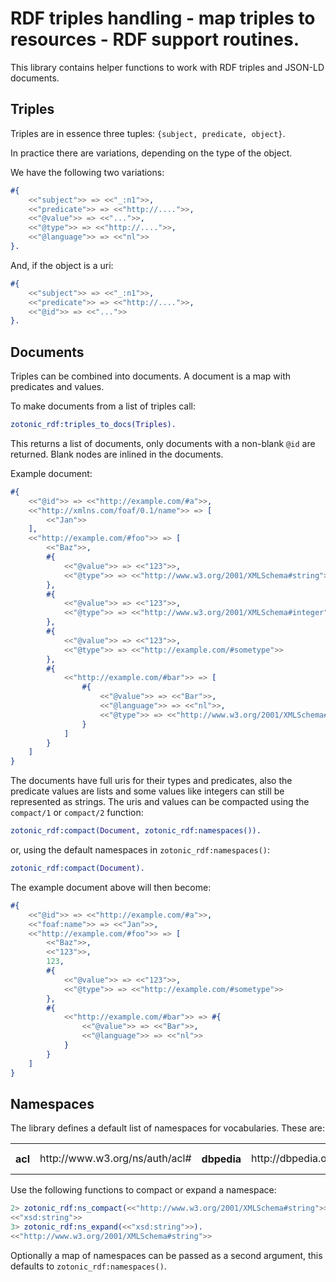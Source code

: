 # RDF triples handling - map triples to resources - RDF support routines.

This library contains helper functions to work with RDF triples and JSON-LD documents.

## Triples

Triples are in essence three tuples: `{subject, predicate, object}`.

In practice there are variations, depending on the type of the object.

We have the following two variations:

```erlang
#{
    <<"subject">> => <<"_:n1">>,
    <<"predicate">> => <<"http://....">>,
    <<"@value">> => <<"...">>,
    <<"@type">> => <<"http://....">>,
    <<"@language">> => <<"nl">>
}.

```

And, if the object is a uri:

```erlang
#{
    <<"subject">> => <<"_:n1">>,
    <<"predicate">> => <<"http://....">>,
    <<"@id">> => <<"...">>
}.
```

## Documents

Triples can be combined into documents. A document is a map with predicates and values.

To make documents from a list of triples call:

```erlang
zotonic_rdf:triples_to_docs(Triples).
```

This returns a list of documents, only documents with a non-blank `@id` are returned.
Blank nodes are inlined in the documents.

Example document:

```erlang
#{
    <<"@id">> => <<"http://example.com/#a">>,
    <<"http://xmlns.com/foaf/0.1/name">> => [
        <<"Jan">>
    ],
    <<"http://example.com/#foo">> => [
        <<"Baz">>,
        #{
            <<"@value">> => <<"123">>,
            <<"@type">> => <<"http://www.w3.org/2001/XMLSchema#string">>
        },
        #{
            <<"@value">> => <<"123">>,
            <<"@type">> => <<"http://www.w3.org/2001/XMLSchema#integer">>
        },
        #{
            <<"@value">> => <<"123">>,
            <<"@type">> => <<"http://example.com/#sometype">>
        },
        #{
            <<"http://example.com/#bar">> => [
                #{
                    <<"@value">> => <<"Bar">>,
                    <<"@language">> => <<"nl">>,
                    <<"@type">> => <<"http://www.w3.org/2001/XMLSchema#string">>
                }
            ]
        }
    ]
}
```

The documents have full uris for their types and predicates, also the predicate values are lists
and some values like integers can still be represented as strings.
The uris and values can be compacted using the `compact/1` or `compact/2` function:


```erlang
zotonic_rdf:compact(Document, zotonic_rdf:namespaces()).
```

or, using the default namespaces in `zotonic_rdf:namespaces()`:

```erlang
zotonic_rdf:compact(Document).
```

The example document above will then become:

```erlang
#{
    <<"@id">> => <<"http://example.com/#a">>,
    <<"foaf:name">> => <<"Jan">>,
    <<"http://example.com/#foo">> => [
        <<"Baz">>,
        <<"123">>,
        123,
        #{
            <<"@value">> => <<"123">>,
            <<"@type">> => <<"http://example.com/#sometype">>
        },
        #{
            <<"http://example.com/#bar">> => #{
                <<"@value">> => <<"Bar">>,
                <<"@language">> => <<"nl">>
            }
        }
    ]
}
```

## Namespaces

The library defines a default list of namespaces for vocabularies.
These are:

<table>
    <th>acl</th><td>http://www.w3.org/ns/auth/acl#</td>
    <th>dbpedia</th><td>http://dbpedia.org/property/</td>
    <th>dbpedia-owl</th><td>http://dbpedia.org/ontology/</td>
    <th>dcterms</th><td>http://purl.org/dc/terms/</td>
    <th>dctype</th><td>http://purl.org/dc/dcmitype/</td>
    <th>foaf</th><td>http://xmlns.com/foaf/0.1/</td>
    <th>geo</th><td>http://www.w3.org/2003/01/geo/wgs84_pos#</td>
    <th>rdf</th><td>http://www.w3.org/1999/02/22-rdf-syntax-ns#</td>
    <th>rdf-schema</th><td>http://www.w3.org/2000/01/rdf-schema#</td>
    <th>schema</th><td>http://schema.org/</td>
    <th>vcard</th><td>http://www.w3.org/2006/vcard/ns#</td>
    <th>vocab</th><td>http://rdf.data-vocabulary.org/#</td>
    <th>xsd</th><td>http://www.w3.org/2001/XMLSchema#</td>
</table>

Use the following functions to compact or expand a namespace:

```erlang
2> zotonic_rdf:ns_compact(<<"http://www.w3.org/2001/XMLSchema#string">>).
<<"xsd:string">>
3> zotonic_rdf:ns_expand(<<"xsd:string">>).                              
<<"http://www.w3.org/2001/XMLSchema#string">>
```

Optionally a map of namespaces can be passed as a second argument, this
defaults to `zotonic_rdf:namespaces()`.
